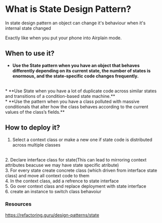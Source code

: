 # What is State Design Pattern?

In state design pattern an object can change it's behaviour when it's internal state changed


Exactly like when you put your phone into Airplain mode.

## When to use it?

*	**Use the State pattern when you have an object that behaves
differently depending on its current state, the number of states
is enormous, and the state-specific code changes frequently.**
<br />
*	**Use State when you have a lot of duplicate code across similar
states and transitions of a condition-based state machine.**
<br />
*	**Use the pattern when you have a class polluted with massive
conditionals that alter how the class behaves according to the
current values of the class’s fields.**
<br />

## How to deploy it?

1. Select a context class or make a new one if state code is distributed across multiple classes
<br />
2. Declare interface class for state(This can lead to mirroring context attributes beacuse we may have state specific atribute)
<br />
3. For every state create concrete class (which driven from interface state class) and move all context code to them
<br />
4. In the context class, add a refrence to state interface
<br />
5. Go over context class and replace deployment with state interface
<br />
6. create an instance to switch class behavoiur


### Resources

https://refactoring.guru/design-patterns/state
<br />


